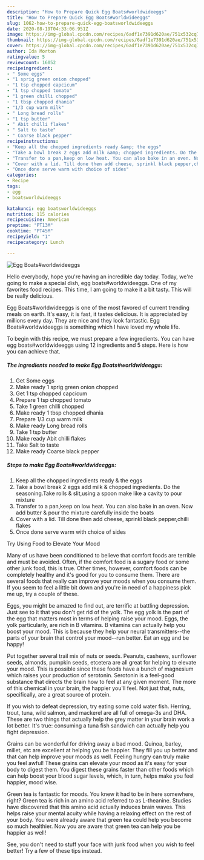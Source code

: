 ```yaml
---
description: "How to Prepare Quick Egg Boats#worldwideeggs"
title: "How to Prepare Quick Egg Boats#worldwideeggs"
slug: 1062-how-to-prepare-quick-egg-boatsworldwideeggs
date: 2020-08-19T04:33:06.951Z
image: https://img-global.cpcdn.com/recipes/6adf1e7391d620ae/751x532cq70/egg-boatsworldwideeggs-recipe-main-photo.jpg
thumbnail: https://img-global.cpcdn.com/recipes/6adf1e7391d620ae/751x532cq70/egg-boatsworldwideeggs-recipe-main-photo.jpg
cover: https://img-global.cpcdn.com/recipes/6adf1e7391d620ae/751x532cq70/egg-boatsworldwideeggs-recipe-main-photo.jpg
author: Ida Morton
ratingvalue: 5
reviewcount: 16052
recipeingredient:
- " Some eggs"
- "1 sprig green onion chopped"
- "1 tsp chopped capcicum"
- "1 tsp chopped tomato"
- "1 green chilli chopped"
- "1 tbsp chopped dhania"
- "1/3 cup warm milk"
- " Long bread rolls"
- "1 tsp butter"
- " Abit chilli flakes"
- " Salt to taste"
- " Coarse black pepper"
recipeinstructions:
- "Keep all the chopped ingredients ready &amp; the eggs"
- "Take a bowl break 2 eggs add milk &amp; chopped ingredients. Do the seasoning.Take rolls &amp; slit,using a spoon make like a cavity to pour mixture"
- "Transfer to a pan,keep on low heat. You can also bake in an oven. Now add butter &amp; pour the mixture carefully inside the boats"
- "Cover with a lid. Till done then add cheese, sprinkl black pepper,chilli flakes"
- "Once done serve warm with choice of sides"
categories:
- Recipe
tags:
- egg
- boatsworldwideeggs

katakunci: egg boatsworldwideeggs 
nutrition: 115 calories
recipecuisine: American
preptime: "PT13M"
cooktime: "PT45M"
recipeyield: "1"
recipecategory: Lunch

---
```



![Egg Boats#worldwideeggs](https://img-global.cpcdn.com/recipes/6adf1e7391d620ae/751x532cq70/egg-boatsworldwideeggs-recipe-main-photo.jpg)

Hello everybody, hope you're having an incredible day today. Today, we're going to make a special dish, egg boats#worldwideeggs. One of my favorites food recipes. This time, I am going to make it a bit tasty. This will be really delicious.

Egg Boats#worldwideeggs is one of the most favored of current trending meals on earth. It's easy, it is fast, it tastes delicious. It is appreciated by millions every day. They are nice and they look fantastic. Egg Boats#worldwideeggs is something which I have loved my whole life.




To begin with this recipe, we must prepare a few ingredients. You can have egg boats#worldwideeggs using 12 ingredients and 5 steps. Here is how you can achieve that.

<!--inarticleads1-->

##### The ingredients needed to make Egg Boats#worldwideeggs:

1. Get  Some eggs
1. Make ready 1 sprig green onion chopped
1. Get 1 tsp chopped capcicum
1. Prepare 1 tsp chopped tomato
1. Take 1 green chilli chopped
1. Make ready 1 tbsp chopped dhania
1. Prepare 1/3 cup warm milk
1. Make ready  Long bread rolls
1. Take 1 tsp butter
1. Make ready  Abit chilli flakes
1. Take  Salt to taste
1. Make ready  Coarse black pepper




<!--inarticleads2-->

##### Steps to make Egg Boats#worldwideeggs:

1. Keep all the chopped ingredients ready &amp; the eggs
1. Take a bowl break 2 eggs add milk &amp; chopped ingredients. Do the seasoning.Take rolls &amp; slit,using a spoon make like a cavity to pour mixture
1. Transfer to a pan,keep on low heat. You can also bake in an oven. Now add butter &amp; pour the mixture carefully inside the boats
1. Cover with a lid. Till done then add cheese, sprinkl black pepper,chilli flakes
1. Once done serve warm with choice of sides




Try Using Food to Elevate Your Mood


Many of us have been conditioned to believe that comfort foods are terrible and must be avoided. Often, if the comfort food is a sugary food or some other junk food, this is true. Other times, however, comfort foods can be completely healthy and it's good for you to consume them. There are several foods that really can improve your moods when you consume them. If you seem to feel a little bit down and you're in need of a happiness pick me up, try a couple of these.

Eggs, you might be amazed to find out, are terrific at battling depression. Just see to it that you don't get rid of the yolk. The egg yolk is the part of the egg that matters most in terms of helping raise your mood. Eggs, the yolk particularly, are rich in B vitamins. B vitamins can actually help you boost your mood. This is because they help your neural transmitters--the parts of your brain that control your mood--run better. Eat an egg and be happy!

Put together several trail mix of nuts or seeds. Peanuts, cashews, sunflower seeds, almonds, pumpkin seeds, etcetera are all great for helping to elevate your mood. This is possible since these foods have a bunch of magnesium which raises your production of serotonin. Serotonin is a feel-good substance that directs the brain how to feel at any given moment. The more of this chemical in your brain, the happier you'll feel. Not just that, nuts, specifically, are a great source of protein.

If you wish to defeat depression, try eating some cold water fish. Herring, trout, tuna, wild salmon, and mackerel are all full of omega-3s and DHA. These are two things that actually help the grey matter in your brain work a lot better. It's true: consuming a tuna fish sandwich can actually help you fight depression. 

Grains can be wonderful for driving away a bad mood. Quinoa, barley, millet, etc are excellent at helping you be happier. They fill you up better and that can help improve your moods as well. Feeling hungry can truly make you feel awful! These grains can elevate your mood as it's easy for your body to digest them. You digest these grains faster than other foods which can help boost your blood sugar levels, which, in turn, helps make you feel happier, mood wise.

Green tea is fantastic for moods. You knew it had to be in here somewhere, right? Green tea is rich in an amino acid referred to as L-theanine. Studies have discovered that this amino acid actually induces brain waves. This helps raise your mental acuity while having a relaxing effect on the rest of your body. You were already aware that green tea could help you become so much healthier. Now you are aware that green tea can help you be happier as well!

See, you don't need to stuff your face with junk food when you wish to feel better! Try  a few  of  these  tips  instead.

